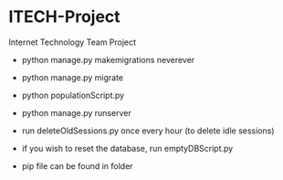 # ITECH-Project
Internet Technology Team Project

- python manage.py makemigrations neverever
- python manage.py migrate
- python populationScript.py
- python manage.py runserver

- run deleteOldSessions.py once every hour (to delete idle sessions)

- if you wish to reset the database, run emptyDBScript.py

- pip file can be found in folder